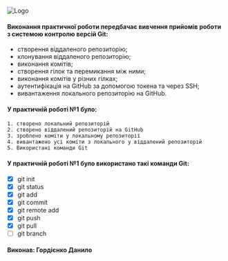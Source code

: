 ![Logo](https://media.ztu.edu.ua/wp-content/uploads/2020/02/Group-6-1-1536x465.png)

#### Виконання практичної роботи передбачає вивчення прийомів роботи з системою контролю версій Git:

- створення віддаленого репозиторію;
- клонування віддаленого репозиторію;
- виконання комітів;
- створення гілок та перемикання між ними;
- виконання комітів у різних гілках;
- аутентифікація на GitHub за допомогою токена та через SSH;
- вивантаження локального репозиторію на GitHub.

#### У практичній роботі №1 було:

    1. створено локальний репозиторій
    2. створено віддалений репозиторій на GitHub
    3. зроблено коміти у локальному репозиторії
    4. вивантажено усі коміти з локального у віддалений репозиторій
    5. Використані команди Git

#### У практичній роботі №1 було використано такі команди Git:

- [x] git init
- [x] git status
- [x] git add
- [x] git commit
- [x] git remote add
- [x] git push
- [x] git pull
- [ ] git branch

#### Виконав: Гордієнко Данило
